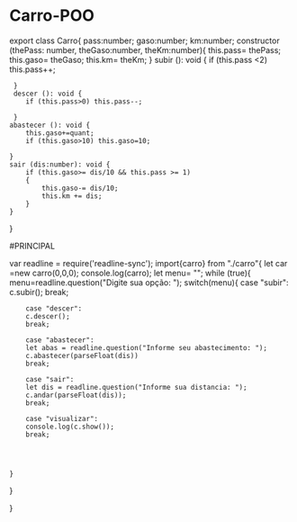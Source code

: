 # Carro-POO

export class Carro{
    pass:number;
    gaso:number;
    km:number;
    constructor (thePass: number, theGaso:number, theKm:number){
        this.pass= thePass;
        this.gaso= theGaso;
        this.km= theKm;
    }
     subir (): void {
        if (this.pass <2) this.pass++;

     }
     descer (): void {
        if (this.pass>0) this.pass--;

     }
    abastecer (): void {
        this.gaso+=quant;
        if (this.gaso>10) this.gaso=10;

    }
    sair (dis:number): void {
        if (this.gaso>= dis/10 && this.pass >= 1)
        {
            this.gaso-= dis/10;
            this.km += dis;
        }
    }


}

#PRINCIPAL

var readline = require('readline-sync');
import{carro} from "./carro"{
let car =new carro(0,0,0);
console.log(carro);
let menu= "";
while (true){ 
    menu=readline.question("Digite sua opção: ");
    switch(menu){
        case "subir":
        c.subir();
        break;
        
        case "descer":
        c.descer();
        break;

        case "abastecer":
        let abas = readline.question("Informe seu abastecimento: ");
        c.abastecer(parseFloat(dis))
        break;

        case "sair":
        let dis = readline.question("Informe sua distancia: ");
        c.andar(parseFloat(dis));
        break;

        case "visualizar":
        console.log(c.show());
        break;


        

    }
}

}


